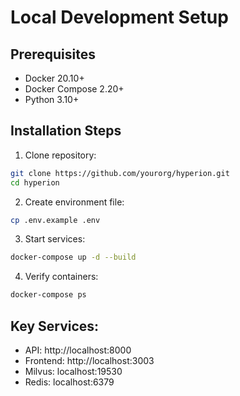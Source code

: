 # Local Development Setup

## Prerequisites
- Docker 20.10+
- Docker Compose 2.20+
- Python 3.10+

## Installation Steps

1. Clone repository:
```bash
git clone https://github.com/yourorg/hyperion.git
cd hyperion
```

2. Create environment file:
```bash
cp .env.example .env
```

3. Start services:
```bash
docker-compose up -d --build
```

4. Verify containers:
```bash
docker-compose ps
```

## Key Services:
- API: http://localhost:8000
- Frontend: http://localhost:3003
- Milvus: localhost:19530
- Redis: localhost:6379